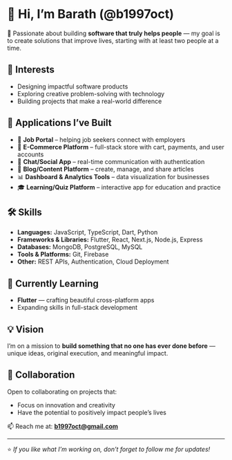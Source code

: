 # 👋 Hi, I’m Barath (@b1997oct)

🚀 Passionate about building **software that truly helps people** — my goal is to create solutions that improve lives, starting with at least two people at a time.  

## 👀 Interests  
- Designing impactful software products  
- Exploring creative problem-solving with technology  
- Building projects that make a real-world difference

## 📂 Applications I’ve Built  
- 🏢 **Job Portal** – helping job seekers connect with employers  
- 🛒 **E-Commerce Platform** – full-stack store with cart, payments, and user accounts  
- 📱 **Chat/Social App** – real-time communication with authentication  
- 📝 **Blog/Content Platform** – create, manage, and share articles  
- 📊 **Dashboard & Analytics Tools** – data visualization for businesses  
- 🎓 **Learning/Quiz Platform** – interactive app for education and practice 

## 🛠️ Skills  
- **Languages:** JavaScript, TypeScript, Dart, Python  
- **Frameworks & Libraries:** Flutter, React, Next.js, Node.js, Express  
- **Databases:** MongoDB, PostgreSQL, MySQL  
- **Tools & Platforms:** Git, Firebase  
- **Other:** REST APIs, Authentication, Cloud Deployment


## 🌱 Currently Learning  
- **Flutter** — crafting beautiful cross-platform apps  
- Expanding skills in full-stack development  

## 💡 Vision  
I’m on a mission to **build something that no one has ever done before** — unique ideas, original execution, and meaningful impact.  

## 🤝 Collaboration  
Open to collaborating on projects that:  
- Focus on innovation and creativity  
- Have the potential to positively impact people’s lives  

📫 Reach me at: **b1997oct@gmail.com**  

---

⭐️ *If you like what I’m working on, don’t forget to follow me for updates!*  
